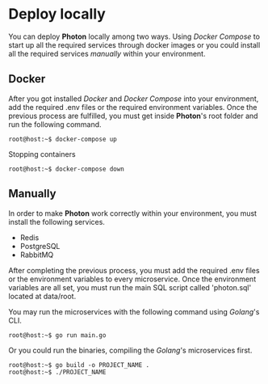 # Deploy locally
You can deploy **Photon** locally among two ways. Using _Docker Compose_ to start up all the required services through docker images or 
you could install all the required services _manually_ within your environment.

## Docker
After you got installed _Docker_ and _Docker Compose_ into your environment, add the required .env files or the required environment
variables. Once the previous process are fulfilled, you must get inside **Photon**'s root folder and run the following command.

```console
root@host:~$ docker-compose up
```

Stopping containers

```console
root@host:~$ docker-compose down
```

## Manually
In order to make **Photon** work correctly within your environment, you must install the following services.
* Redis
* PostgreSQL
* RabbitMQ

After completing the previous process, you must add the required .env files or the environment variables to every microservice.
Once the environment variables are all set, you must run the main SQL script called 'photon.sql' located at data/root.

You may run the microservices with the following command using _Golang_'s CLI.

```console
root@host:~$ go run main.go
```

Or you could run the binaries, compiling the _Golang_'s microservices first.

```console
root@host:~$ go build -o PROJECT_NAME .
root@host:~$ ./PROJECT_NAME
```
